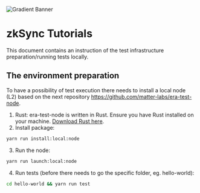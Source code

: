 ![Gradient Banner](https://github.com/matter-labs/tutorials/assets/10233439/8efffb9b-ad1f-4bf2-8f73-9cab8f7ccd22)

# zkSync Tutorials

This document contains an instruction of the test infrastructure preparation/running tests locally.

## The environment preparation

To have a possibility of test execution there needs to install a local node (L2) based on the next repository https://github.com/matter-labs/era-test-node.

1. Rust: era-test-node is written in Rust. Ensure you have Rust installed on your machine. [Download Rust here](https://www.rust-lang.org/tools/install).
2. Install package:

```bash
yarn run install:local:node
```

3. Run the node:

```bash
yarn run launch:local:node
```

4. Run tests (before there needs to go the specific folder, eg. hello-world):

```bash
cd hello-world && yarn run test
```
